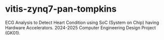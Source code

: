 # vitis-zynq7-pan-tompkins
ECG Analysis to Detect Heart Condition using SoC (System on Chip) having Hardware Accelerators. 2024-2025 Computer Engineering Design Project (GK01).
